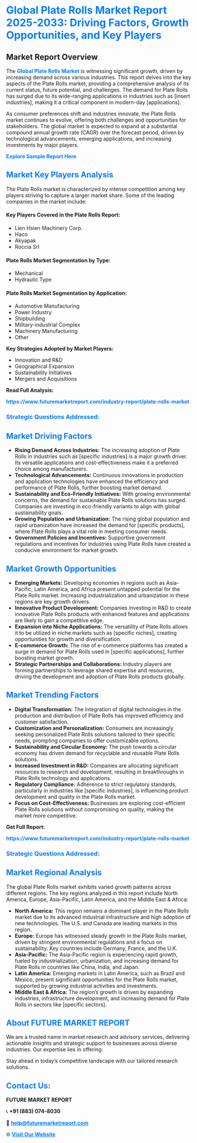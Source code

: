 <h1 style="color: #007BFF;">Global Plate Rolls Market Report 2025-2033: Driving Factors, Growth Opportunities, and Key Players</h1>

<section id="overview">
<h2>Market Report Overview</h2>
<p>The <a href="https://www.futuremarketreport.com/industry-report/plate-rolls-market" style="color: #007BFF; text-decoration: none;"><strong>Global Plate Rolls Market</strong></a> is witnessing significant growth, driven by increasing demand across various industries. This report delves into the key aspects of the Plate Rolls market, providing a comprehensive analysis of its current status, future potential, and challenges. The demand for Plate Rolls has surged due to its wide-ranging applications in industries such as [insert industries], making it a critical component in modern-day [applications].</p>
<p>As consumer preferences shift and industries innovate, the Plate Rolls market continues to evolve, offering both challenges and opportunities for stakeholders. The global market is expected to expand at a substantial compound annual growth rate (CAGR) over the forecast period, driven by technological advancements, emerging applications, and increasing investments by major players.</p>
</section>

<section id="overview">
<p><a href="https://www.futuremarketreport.com/request-sample/reportId=84323" style="color: #007BFF; text-decoration: none;"><strong>Explore Sample Report Here</strong></a></p>
</section>

<section id="key-players">
<h2 style="color: #007BFF;">Market Key Players Analysis</h2>
<p>The Plate Rolls market is characterized by intense competition among key players striving to capture a larger market share. Some of the leading companies in the market include:</p>
<h4>Key Players Covered in the Plate Rolls Report:</h4>
<ul><li>Lien Hsien Machinery Corp.</li><li>Haco</li><li>Akyapak</li><li>Roccia Srl</li></ul>
<h4>Plate Rolls Market Segmentation by Type:</h4>
<ul><li>Mechanical</li><li>Hydraulic Type</li></ul>

<h4>Plate Rolls Market Segmentation by Application:</h4>
<ul><li>Automotive Manufacturing</li><li>Power Industry</li><li>Shipbuilding</li><li>Military-industrial Complex</li><li>Machinery Manufacturing</li><li>Other</li></ul>
<p><strong>Key Strategies Adopted by Market Players:</strong></p>
<ul>
<li>Innovation and R&D</li>
<li>Geographical Expansion</li>
<li>Sustainability Initiatives</li>
<li>Mergers and Acquisitions</li>
</ul>
</section>

<section>
<p><strong>Read Full Analysis: </strong></p><a href="https://www.futuremarketreport.com/industry-report/plate-rolls-market" style="color: #007BFF; text-decoration: none;"><strong>https://www.futuremarketreport.com/industry-report/plate-rolls-market</strong></a>
<h3 style="color: #007BFF;">Strategic Questions Addressed:</h3>
</section>

<section id="driving-factors">
<h2 style="color: #007BFF;">Market Driving Factors</h2>
<ul>
<li><strong>Rising Demand Across Industries:</strong> The increasing adoption of Plate Rolls in industries such as [specific industries] is a major growth driver. Its versatile applications and cost-effectiveness make it a preferred choice among manufacturers.</li>
<li><strong>Technological Advancements:</strong> Continuous innovations in production and application technologies have enhanced the efficiency and performance of Plate Rolls, further boosting market demand.</li>
<li><strong>Sustainability and Eco-Friendly Initiatives:</strong> With growing environmental concerns, the demand for sustainable Plate Rolls solutions has surged. Companies are investing in eco-friendly variants to align with global sustainability goals.</li>
<li><strong>Growing Population and Urbanization:</strong> The rising global population and rapid urbanization have increased the demand for [specific products], where Plate Rolls plays a vital role in meeting consumer needs.</li>
<li><strong>Government Policies and Incentives:</strong> Supportive government regulations and incentives for industries using Plate Rolls have created a conducive environment for market growth.</li>
</ul>
</section>

<section id="growth-opportunities">
<h2 style="color: #007BFF;">Market Growth Opportunities</h2>
<ul>
<li><strong>Emerging Markets:</strong> Developing economies in regions such as Asia-Pacific, Latin America, and Africa present untapped potential for the Plate Rolls market. Increasing industrialization and urbanization in these regions are key growth drivers.</li>
<li><strong>Innovative Product Development:</strong> Companies investing in R&D to create innovative Plate Rolls products with enhanced features and applications are likely to gain a competitive edge.</li>
<li><strong>Expansion into Niche Applications:</strong> The versatility of Plate Rolls allows it to be utilized in niche markets such as [specific niches], creating opportunities for growth and diversification.</li>
<li><strong>E-commerce Growth:</strong> The rise of e-commerce platforms has created a surge in demand for Plate Rolls used in [specific applications], further boosting market growth.</li>
<li><strong>Strategic Partnerships and Collaborations:</strong> Industry players are forming partnerships to leverage shared expertise and resources, driving the development and adoption of Plate Rolls products globally.</li>
</ul>
</section>

<section id="trending-factors">
<h2 style="color: #007BFF;">Market Trending Factors</h2>
<ul>
<li><strong>Digital Transformation:</strong> The integration of digital technologies in the production and distribution of Plate Rolls has improved efficiency and customer satisfaction.</li>
<li><strong>Customization and Personalization:</strong> Consumers are increasingly seeking personalized Plate Rolls solutions tailored to their specific needs, prompting companies to offer customizable options.</li>
<li><strong>Sustainability and Circular Economy:</strong> The push towards a circular economy has driven demand for recyclable and reusable Plate Rolls solutions.</li>
<li><strong>Increased Investment in R&D:</strong> Companies are allocating significant resources to research and development, resulting in breakthroughs in Plate Rolls technology and applications.</li>
<li><strong>Regulatory Compliance:</strong> Adherence to strict regulatory standards, particularly in industries like [specific industries], is influencing product development and quality in the Plate Rolls market.</li>
<li><strong>Focus on Cost-Effectiveness:</strong> Businesses are exploring cost-efficient Plate Rolls solutions without compromising on quality, making the market more competitive.</li>
</ul>
</section>

<section>
<p><strong>Get Full Report: </strong></p><a href="https://www.futuremarketreport.com/industry-report/plate-rolls-market" style="color: #007BFF; text-decoration: none;"><strong>https://www.futuremarketreport.com/industry-report/plate-rolls-market</strong></a>
<h3 style="color: #007BFF;">Strategic Questions Addressed:</h3>
</section>


<section id="regional-analysis">
<h2 style="color: #007BFF;">Market Regional Analysis</h2>
<p>The global Plate Rolls market exhibits varied growth patterns across different regions. The key regions analyzed in this report include North America, Europe, Asia-Pacific, Latin America, and the Middle East & Africa:</p>
<ul>
<li><strong>North America:</strong> This region remains a dominant player in the Plate Rolls market due to its advanced industrial infrastructure and high adoption of new technologies. The U.S. and Canada are leading markets in this region.</li>
<li><strong>Europe:</strong> Europe has witnessed steady growth in the Plate Rolls market, driven by stringent environmental regulations and a focus on sustainability. Key countries include Germany, France, and the U.K.</li>
<li><strong>Asia-Pacific:</strong> The Asia-Pacific region is experiencing rapid growth, fueled by industrialization, urbanization, and increasing demand for Plate Rolls in countries like China, India, and Japan.</li>
<li><strong>Latin America:</strong> Emerging markets in Latin America, such as Brazil and Mexico, present significant opportunities for the Plate Rolls market, supported by growing industrial activities and investments.</li>
<li><strong>Middle East & Africa:</strong> The region’s growth is driven by expanding industries, infrastructure development, and increasing demand for Plate Rolls in sectors like [specific sectors].</li>
</ul>
</section>

<footer>
<h2 style="color: #007BFF;">About FUTURE MARKET REPORT</h2>
<p>We are a trusted name in market research and advisory services, delivering actionable insights and strategic support to businesses across diverse industries. Our expertise lies in offering:</p>

<p>Stay ahead in today’s competitive landscape with our tailored research solutions.</p>

<h2 style="color: #007BFF;">Contact Us:</h2>
<p><strong>FUTURE MARKET REPORT</strong></p>
<p>📞 <strong>+91 (883) 074-8030</strong></p>
<p>📧 <strong><a href="mailto:help@futuremarketreport.com" style="color: #007BFF;">help@futuremarketreport.com</a></strong></p>
<p>🌐 <strong><a href="https://www.futuremarketreport.com/" style="color: #007BFF;">Visit Our Website</a></strong></p>
</footer>